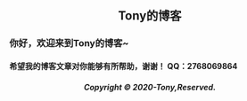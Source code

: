 <html>
<head>
  <center><h2>Tony的博客</h2></center>
  <h3>你好，欢迎来到Tony的博客~</h3>
<h4>希望我的博客文章对你能够有所帮助，谢谢！
  QQ：2768069864</h4>
<footer>
  <center>
    <h5>Copyright © 2020-Tony,Reserved.
    </h5>
